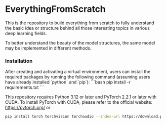<h1> EverythingFromScratch </h1>

This is the repository to build everything from scratch to fully understand the basic idea or structure behind all those interesting topics in various deep learning fields.

To better understand the beauty of the model structures, the same model may be implemented in different methods.

<h3> Installation </h3>
After creating and activating a virtual environment, users can install the required packages by running the following command (assuming users have already installed `python` and `pip`):
```bash
pip install -r requirements.txt
```

This repository requires Python 3.12 or later and PyTorch 2.2.1 or later with CUDA. To install PyTorch with CUDA, please refer to the official website: https://pytorch.org/ or
```bash
pip install torch torchvision torchaudio --index-url https://download.pytorch.org/whl/cu118
```